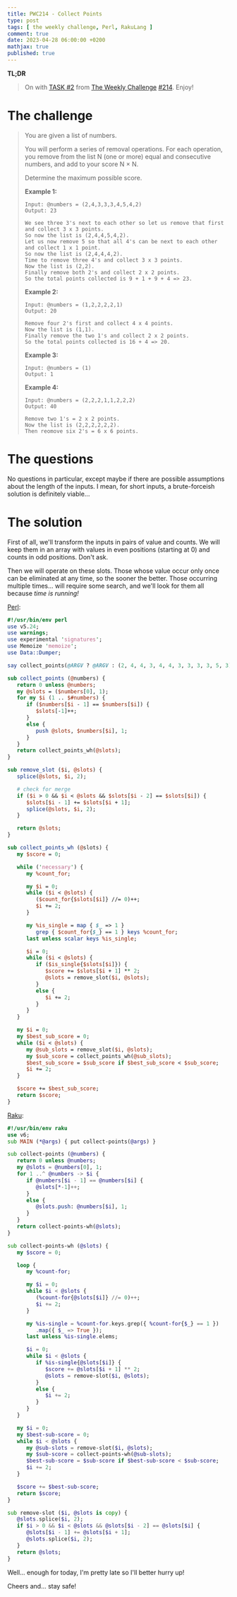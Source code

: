 ```yaml
---
title: PWC214 - Collect Points
type: post
tags: [ the weekly challenge, Perl, RakuLang ]
comment: true
date: 2023-04-28 06:00:00 +0200
mathjax: true
published: true
---
```


**TL;DR**

> On with [TASK #2][] from [The Weekly Challenge][] [#214][].
> Enjoy!

# The challenge

> You are given a list of numbers.
>
> You will perform a series of removal operations. For each operation, you
> remove from the list N (one or more) equal and consecutive numbers, and
> add to your score N × N.
>
> Determine the maximum possible score.
>
> **Example 1:**
>
>     Input: @numbers = (2,4,3,3,3,4,5,4,2)
>     Output: 23
>
>     We see three 3's next to each other so let us remove that first and collect 3 x 3 points.
>     So now the list is (2,4,4,5,4,2).
>     Let us now remove 5 so that all 4's can be next to each other and collect 1 x 1 point.
>     So now the list is (2,4,4,4,2).
>     Time to remove three 4's and collect 3 x 3 points.
>     Now the list is (2,2).
>     Finally remove both 2's and collect 2 x 2 points.
>     So the total points collected is 9 + 1 + 9 + 4 => 23.
>
> **Example 2:**
>
>     Input: @numbers = (1,2,2,2,2,1)
>     Output: 20
>
>     Remove four 2's first and collect 4 x 4 points.
>     Now the list is (1,1).
>     Finally remove the two 1's and collect 2 x 2 points.
>     So the total points collected is 16 + 4 => 20.
>
> **Example 3:**
>
>     Input: @numbers = (1)
>     Output: 1
>
> **Example 4:**
>
>     Input: @numbers = (2,2,2,1,1,2,2,2)
>     Output: 40
>
>     Remove two 1's = 2 x 2 points.
>     Now the list is (2,2,2,2,2,2).
>     Then reomove six 2's = 6 x 6 points.

# The questions

No questions in particular, except maybe if there are possible assumptions
about the length of the inputs. I mean, for short inputs, a brute-forceish
solution is definitely viable...

# The solution

First of all, we'll transform the inputs in pairs of value and counts. We
will keep them in an array with values in even positions (starting at 0) and
counts in odd positions. Don't ask.

Then we will operate on these slots. Those whose value occur only once can
be eliminated at any time, so the sooner the better. Those occurring
multiple times... will require some search, and we'll look for them all
because *time is running!*

[Perl]:

```perl
#!/usr/bin/env perl
use v5.24;
use warnings;
use experimental 'signatures';
use Memoize 'memoize';
use Data::Dumper;

say collect_points(@ARGV ? @ARGV : (2, 4, 4, 3, 4, 4, 3, 3, 3, 3, 5, 3));

sub collect_points (@numbers) {
   return 0 unless @numbers;
   my @slots = ($numbers[0], 1);
   for my $i (1 .. $#numbers) {
      if ($numbers[$i - 1] == $numbers[$i]) {
         $slots[-1]++;
      }
      else {
         push @slots, $numbers[$i], 1;
      }
   }
   return collect_points_wh(@slots);
}

sub remove_slot ($i, @slots) {
   splice(@slots, $i, 2);

   # check for merge
   if ($i > 0 && $i < @slots && $slots[$i - 2] == $slots[$i]) {
      $slots[$i - 1] += $slots[$i + 1];
      splice(@slots, $i, 2);
   }

   return @slots;
}

sub collect_points_wh (@slots) {
   my $score = 0;

   while ('necessary') {
      my %count_for;

      my $i = 0;
      while ($i < @slots) {
         ($count_for{$slots[$i]} //= 0)++;
         $i += 2;
      }

      my %is_single = map { $_ => 1 }
         grep { $count_for{$_} == 1 } keys %count_for;
      last unless scalar keys %is_single;

      $i = 0;
      while ($i < @slots) {
         if ($is_single{$slots[$i]}) {
            $score += $slots[$i + 1] ** 2;
            @slots = remove_slot($i, @slots);
         }
         else {
            $i += 2;
         }
      }
   }

   my $i = 0;
   my $best_sub_score = 0;
   while ($i < @slots) {
      my @sub_slots = remove_slot($i, @slots);
      my $sub_score = collect_points_wh(@sub_slots);
      $best_sub_score = $sub_score if $best_sub_score < $sub_score;
      $i += 2;
   }

   $score += $best_sub_score;
   return $score;
}
```

[Raku][]:

```raku
#!/usr/bin/env raku
use v6;
sub MAIN (*@args) { put collect-points(@args) }

sub collect-points (@numbers) {
   return 0 unless @numbers;
   my @slots = @numbers[0], 1;
   for 1 ..^ @numbers -> $i {
      if @numbers[$i - 1] == @numbers[$i] {
         @slots[*-1]++;
      }
      else {
         @slots.push: @numbers[$i], 1;
      }
   }
   return collect-points-wh(@slots);
}

sub collect-points-wh (@slots) {
   my $score = 0;

   loop {
      my %count-for;

      my $i = 0;
      while $i < @slots {
         (%count-for{@slots[$i]} //= 0)++;
         $i += 2;
      }

      my %is-single = %count-for.keys.grep({ %count-for{$_} == 1 })
         .map({ $_ => True });
      last unless %is-single.elems;

      $i = 0;
      while $i < @slots {
         if %is-single{@slots[$i]} {
            $score += @slots[$i + 1] ** 2;
            @slots = remove-slot($i, @slots);
         }
         else {
            $i += 2;
         }
      }
   }

   my $i = 0;
   my $best-sub-score = 0;
   while $i < @slots {
      my @sub-slots = remove-slot($i, @slots);
      my $sub-score = collect-points-wh(@sub-slots);
      $best-sub-score = $sub-score if $best-sub-score < $sub-score;
      $i += 2;
   }

   $score += $best-sub-score;
   return $score;
}

sub remove-slot ($i, @slots is copy) {
   @slots.splice($i, 2);
   if $i > 0 && $i < @slots && @slots[$i - 2] == @slots[$i] {
      @slots[$i - 1] += @slots[$i + 1];
      @slots.splice($i, 2);
   }
   return @slots;
}
```

Well... enough for today, I'm pretty late so I'll better hurry up!

Cheers and... stay safe!


[The Weekly Challenge]: https://theweeklychallenge.org/
[#214]: https://theweeklychallenge.org/blog/perl-weekly-challenge-214/
[TASK #2]: https://theweeklychallenge.org/blog/perl-weekly-challenge-214/#TASK2
[Perl]: https://www.perl.org/
[Raku]: https://raku.org/
[manwar]: http://www.manwar.org/
